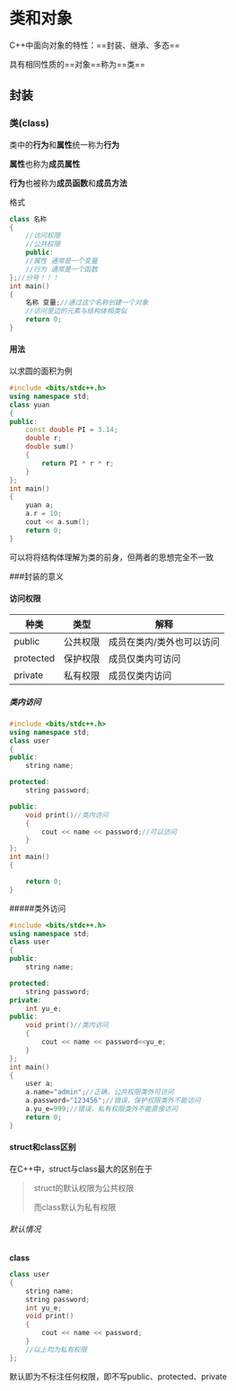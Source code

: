 #  类和对象

C++中面向对象的特性：==封装、继承、多态==

具有相同性质的==对象==称为==类==

## 封装

### 类(class)

类中的**行为**和**属性**统一称为**行为**

**属性**也称为**成员属性**

**行为**也被称为**成员函数**和**成员方法**

格式

```c++
class 名称
{
    //访问权限
    //公共权限
    public:
    //属性 通常是一个变量
    //行为 通常是一个函数
};//分号！！！
int main()
{
    名称 变量;//通过这个名称创建一个对象
    //访问里边的元素与结构体相类似
    return 0;
}
```

#### 用法

以求圆的面积为例

```c++
#include <bits/stdc++.h>
using namespace std;
class yuan
{
public:
    const double PI = 3.14;
    double r;
    double sum()
    {
        return PI * r * r;
    }
};
int main()
{
    yuan a;
    a.r = 10;
    cout << a.sum();
    return 0;
}
```

可以将将结构体理解为类的前身，但两者的思想完全不一致

###封装的意义

#### 访问权限

| 种类 | 类型 |解释|
| ---- | ---- |----|
| public | 公共权限 |成员在类内/类外也可以访问|
|protected|保护权限|成员仅类内可访问|
|private|私有权限|成员仅类内访问|

##### 类内访问

```c++
#include <bits/stdc++.h>
using namespace std;
class user
{
public:
    string name;

protected:
    string password;

public:
    void print()//类内访问
    {
        cout << name << password;//可以访问
    }
};
int main()
{

    return 0;
}
```

#####类外访问

```c++
#include <bits/stdc++.h>
using namespace std;
class user
{
public:
    string name;

protected:
    string password;
private:
    int yu_e;
public:
    void print()//类内访问
    {
        cout << name << password<<yu_e;
    }
};
int main()
{
    user a;
    a.name="admin";//正确，公共权限类外可访问
    a.password="123456";//错误，保护权限类外不能访问
    a.yu_e=999;//错误，私有权限类外不能直接访问
    return 0;
}
```

#### struct和class区别

在C++中，struct与class最大的区别在于

> ​		struct的默认权限为公共权限
>
> ​		而class默认为私有权限

###### 默认情况

**class**

```C++
class user
{
    string name;
    string password;
    int yu_e;
    void print()
    {
        cout << name << password;
    }
    //以上均为私有权限
};
```

默认即为不标注任何权限，即不写public、protected、private



